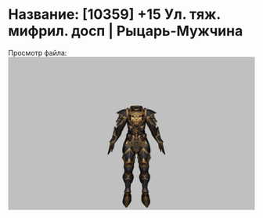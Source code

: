 # Название: [10359] +15 Ул. тяж. мифрил. досп | Рыцарь-Мужчина

Просмотр файла:
![p000021.png](p000021.png)